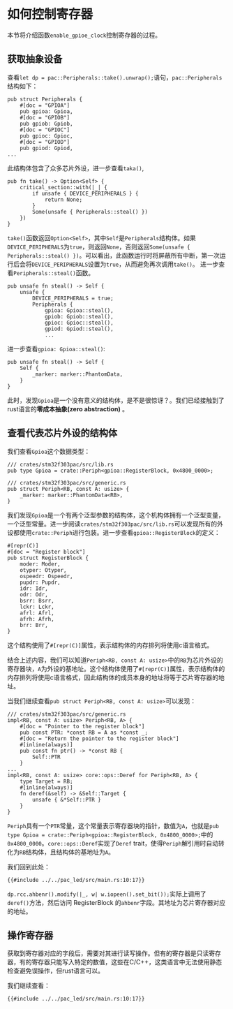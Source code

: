 # 如何控制寄存器

本节将介绍函数`enable_gpioe_clock`控制寄存器的过程。

## 获取抽象设备

查看`let dp = pac::Peripherals::take().unwrap();`语句，`pac::Peripherals`结构如下：
```rust,ignore
pub struct Peripherals {
    #[doc = "GPIOA"]
    pub gpioa: Gpioa,
    #[doc = "GPIOB"]
    pub gpiob: Gpiob,
    #[doc = "GPIOC"]
    pub gpioc: Gpioc,
    #[doc = "GPIOD"]
    pub gpiod: Gpiod,
...
```
此结构体包含了众多芯片外设，进一步查看`taka()`,
```rust,ignore
pub fn take() -> Option<Self> {
    critical_section::with(|_| {
        if unsafe { DEVICE_PERIPHERALS } {
            return None;
        }
        Some(unsafe { Peripherals::steal() })
    })
}
```
`take()`函数返回`Option<Self>`，其中`Self`是`Peripherals`结构体。如果`DEVICE_PERIPHERALS`为`true`，则返回`None`，否则返回`Some(unsafe { Peripherals::steal() })`。可以看出，此函数运行时将屏蔽所有中断，第一次运行后会将`DEVICE_PERIPHERALS`设置为`true`，从而避免再次调用`take()`。
进一步查看`Peripherals::steal()`函数。
```rust,ignore
pub unsafe fn steal() -> Self {
    unsafe {
        DEVICE_PERIPHERALS = true;
        Peripherals {
            gpioa: Gpioa::steal(),
            gpiob: Gpiob::steal(),
            gpioc: Gpioc::steal(),
            gpiod: Gpiod::steal(),
            ...
```
进一步查看`gpioa: Gpioa::steal()`:
```rust,ignore
pub unsafe fn steal() -> Self {
    Self {
        _marker: marker::PhantomData,
    }
}
```
此时，发现`Gpioa`是一个没有意义的结构体，是不是很惊讶？。我们已经接触到了rust语言的**零成本抽象(zero abstraction)** 。

## 查看代表芯片外设的结构体

我们查看`Gpioa`这个数据类型：
```rust,ignore
/// crates/stm32f303pac/src/lib.rs
pub type Gpioa = crate::Periph<gpioa::RegisterBlock, 0x4800_0000>;

/// crates/stm32f303pac/src/generic.rs
pub struct Periph<RB, const A: usize> {
    _marker: marker::PhantomData<RB>,
}
```

我们发现`Gpioa`是一个有两个泛型参数的结构体，这个机构体拥有一个泛型变量，一个泛型常量。进一步阅读`crates/stm32f303pac/src/lib.rs`可以发现所有的外设都使用`crate::Periph`进行包装。进一步查看`gpioa::RegisterBlock`的定义：

```rust,ignore
#[repr(C)]
#[doc = "Register block"]
pub struct RegisterBlock {
    moder: Moder,
    otyper: Otyper,
    ospeedr: Ospeedr,
    pupdr: Pupdr,
    idr: Idr,
    odr: Odr,
    bsrr: Bsrr,
    lckr: Lckr,
    afrl: Afrl,
    afrh: Afrh,
    brr: Brr,
}
```

这个结构使用了`#[repr(C)]`属性，表示结构体的内存排列将使用c语言格式。

结合上述内容，我们可以知道`Periph<RB, const A: usize>`中的`RB`为芯片外设的寄存器块，`A`为外设的基地址。这个结构体使用了`#[repr(C)]`属性，表示结构体的内存排列将使用c语言格式，因此结构体的成员本身的地址将等于芯片寄存器的地址。

当我们继续查看`pub struct Periph<RB, const A: usize>`可以发现：
```rust,ignore
/// crates/stm32f303pac/src/generic.rs
impl<RB, const A: usize> Periph<RB, A> {
    #[doc = "Pointer to the register block"]
    pub const PTR: *const RB = A as *const _;
    #[doc = "Return the pointer to the register block"]
    #[inline(always)]
    pub const fn ptr() -> *const RB {
        Self::PTR
    }
...
impl<RB, const A: usize> core::ops::Deref for Periph<RB, A> {
    type Target = RB;
    #[inline(always)]
    fn deref(&self) -> &Self::Target {
        unsafe { &*Self::PTR }
    }
}
```

`Periph`具有一个`PTR`常量，这个常量表示寄存器块的指针，数值为`A`，也就是`pub type Gpioa = crate::Periph<gpioa::RegisterBlock, 0x4800_0000>;`中的`0x4800_0000`。`core::ops::Deref`实现了`Deref` trait，使得`Periph`解引用时自动转化为`RB`结构体，且结构体的基地址为`A`。

我们回到此处：
```rust,ignore
{{#include ../../pac_led/src/main.rs:10:17}}
```
`dp.rcc.ahbenr().modify(|_, w| w.iopeen().set_bit());`实际上调用了`deref()`方法，然后访问 RegisterBlock 的`ahbenr`字段。其地址为芯片寄存器对应的地址。

## 操作寄存器

获取到寄存器对应的字段后，需要对其进行读写操作。但有的寄存器是只读寄存器，有的寄存器只能写入特定的数值，这些在C/C++，这类语言中无法使用静态检查避免误操作，但rust语言可以。

我们继续查看：
```rust,ignore
{{#include ../../pac_led/src/main.rs:10:17}}
```
